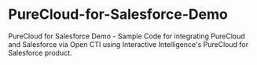 # PureCloud-for-Salesforce-Demo
PureCloud for Salesforce Demo - Sample Code for integrating PureCloud and Salesforce via Open CTI using Interactive Intelligence's PureCloud for Salesforce product.
